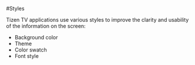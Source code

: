 #Styles

Tizen TV applications use various styles to improve the clarity and usability of the information on the screen:

- Background color
- Theme
- Color swatch
- Font style
